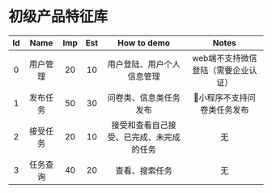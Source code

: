 # 初级产品特征库

| Id | Name | Imp | Est | How to demo | Notes |
| :--: | :--: | :--: | :--: | :--: | :--: |
| 0 | 用户管理 | 20 | 10 | 用户登陆、用户个人信息管理 | web端不支持微信登陆（需要企业认证） |
| 1 | 发布任务 | 50 | 30 | 问卷类、信息类任务发布 | 小程序不支持问卷类任务发布 |
| 2 | 接受任务 | 20 | 10 | 接受和查看自己接受、已完成、未完成的任务 | 无 |
| 3 | 任务查询 | 40 | 20 | 查看、搜索任务 | 无 |
